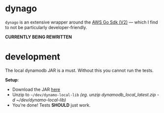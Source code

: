 # dynago

`dynago` is an extensive wrapper around the [AWS Go Sdk (V2)](https://github.com/aws/aws-sdk-go-v2) — which I find to
not be particularly developer-friendly.

**CURRENTLY BEING REWRITTEN**

# development

The local dynamodb JAR is a must. Without this you cannot run the tests.

**Setup**:
- Download the JAR [here](https://docs.aws.amazon.com/amazondynamodb/latest/developerguide/DynamoDBLocal.DownloadingAndRunning.html)
- Unzip to `~/dev/dynamo-local-lib` *(eg. unzip dynamodb_local_latest.zip -d ~/dev/dynamo-local-lib)*
- You're done! Tests **SHOULD** just work.

